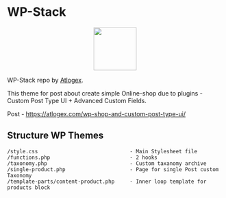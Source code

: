 # WP-Stack
<p align="center"><img width="100" src="https://atlogex.com/images/out-rsrc/github-wordpress-logo-riva-200.png"></p>

WP-Stack repo by [Atlogex](https://www.atlogex.com/).

This theme for post about create simple Online-shop due to plugins - Custom Post Type UI + Advanced Custom Fields.

Post - https://atlogex.com/wp-shop-and-custom-post-type-ui/


 Structure WP Themes
 -------------------

    /style.css                              - Main Stylesheet file
    /functions.php                          - 2 hooks
    /taxonomy.php                           - Custom taxanomy archive
    /single-product.php                     - Page for single Post custom Taxonomy
    /template-parts/content-product.php     - Inner loop template for products block


